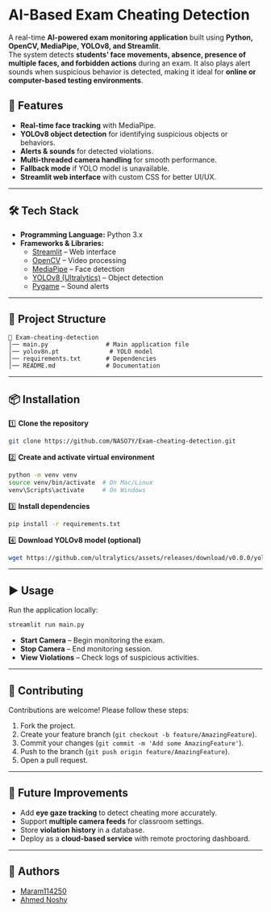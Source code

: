 # AI-Based Exam Cheating Detection

A real-time **AI-powered exam monitoring application** built using **Python, OpenCV, MediaPipe, YOLOv8, and Streamlit**.  
The system detects **students’ face movements, absence, presence of multiple faces, and forbidden actions** during an exam. It also plays alert sounds when suspicious behavior is detected, making it ideal for **online or computer-based testing environments**.  

## 🚀 Features  

- **Real-time face tracking** with MediaPipe.  
- **YOLOv8 object detection** for identifying suspicious objects or behaviors.  
- **Alerts & sounds** for detected violations.  
- **Multi-threaded camera handling** for smooth performance.  
- **Fallback mode** if YOLO model is unavailable.  
- **Streamlit web interface** with custom CSS for better UI/UX.  

---

## 🛠️ Tech Stack  

- **Programming Language:** Python 3.x  
- **Frameworks & Libraries:**  
  - [Streamlit](https://streamlit.io/) – Web interface  
  - [OpenCV](https://opencv.org/) – Video processing  
  - [MediaPipe](https://developers.google.com/mediapipe) – Face detection  
  - [YOLOv8 (Ultralytics)](https://github.com/ultralytics/ultralytics) – Object detection  
  - [Pygame](https://www.pygame.org/) – Sound alerts  

---

## 📂 Project Structure  

```
📁 Exam-cheating-detection
│── main.py                # Main application file  
│── yolov8n.pt              # YOLO model 
│── requirements.txt       # Dependencies  
│── README.md              # Documentation  
```

---

## 📦 Installation  

1️⃣ **Clone the repository**  
```bash
git clone https://github.com/NASO7Y/Exam-cheating-detection.git
```

2️⃣ **Create and activate virtual environment**  
```bash
python -m venv venv
source venv/bin/activate  # On Mac/Linux
venv\Scripts\activate     # On Windows
```

3️⃣ **Install dependencies**  
```bash
pip install -r requirements.txt
```

4️⃣ **Download YOLOv8 model (optional)**  
```bash
wget https://github.com/ultralytics/assets/releases/download/v0.0.0/yolov8n.pt
```

---

## ▶️ Usage  

Run the application locally:  
```bash
streamlit run main.py
```

- **Start Camera** – Begin monitoring the exam.  
- **Stop Camera** – End monitoring session.  
- **View Violations** – Check logs of suspicious activities.  

---

## 🤝 Contributing

Contributions are welcome! Please follow these steps:

1. Fork the project.
2. Create your feature branch (`git checkout -b feature/AmazingFeature`).
3. Commit your changes (`git commit -m 'Add some AmazingFeature'`).
4. Push to the branch (`git push origin feature/AmazingFeature`).
5. Open a pull request.


---

## 📌 Future Improvements  

- Add **eye gaze tracking** to detect cheating more accurately.  
- Support **multiple camera feeds** for classroom settings.  
- Store **violation history** in a database.  
- Deploy as a **cloud-based service** with remote proctoring dashboard.  


---

## 👥 Authors

- [Maram114250](https://github.com/Maram114250)  
- [Ahmed Noshy](https://github.com/NASO7Y)  


